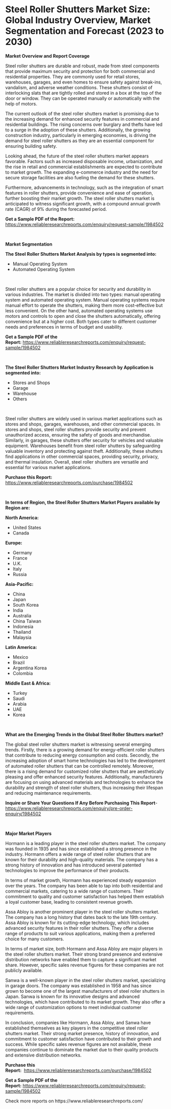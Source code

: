 <p><h1>Steel Roller Shutters Market Size: Global Industry Overview, Market Segmentation and Forecast (2023 to 2030)</h1></p><p><strong>Market Overview and Report Coverage</strong></p>
<p><p>Steel roller shutters are durable and robust, made from steel components that provide maximum security and protection for both commercial and residential properties. They are commonly used for retail stores, warehouses, garages, and even homes to ensure safety against break-ins, vandalism, and adverse weather conditions. These shutters consist of interlocking slats that are tightly rolled and stored in a box at the top of the door or window. They can be operated manually or automatically with the help of motors.</p><p>The current outlook of the steel roller shutters market is promising due to the increasing demand for enhanced security features in commercial and residential buildings. The rising concerns over burglary and thefts have led to a surge in the adoption of these shutters. Additionally, the growing construction industry, particularly in emerging economies, is driving the demand for steel roller shutters as they are an essential component for ensuring building safety.</p><p>Looking ahead, the future of the steel roller shutters market appears favorable. Factors such as increased disposable income, urbanization, and the rise in retail and commercial establishments are expected to contribute to market growth. The expanding e-commerce industry and the need for secure storage facilities are also fueling the demand for these shutters.</p><p>Furthermore, advancements in technology, such as the integration of smart features in roller shutters, provide convenience and ease of operation, further boosting their market growth. The steel roller shutters market is anticipated to witness significant growth, with a compound annual growth rate (CAGR) of 9% during the forecasted period.</p></p>
<p><strong>Get a Sample PDF of the Report:</strong> <a href="https://www.reliableresearchreports.com/enquiry/request-sample/1984502">https://www.reliableresearchreports.com/enquiry/request-sample/1984502</a></p>
<p>&nbsp;</p>
<p><strong>Market Segmentation</strong></p>
<p><strong>The Steel Roller Shutters Market Analysis by types is segmented into:</strong></p>
<p><ul><li>Manual Operating System</li><li>Automated Operating System</li></ul></p>
<p>&nbsp;</p>
<p><p>Steel roller shutters are a popular choice for security and durability in various industries. The market is divided into two types: manual operating system and automated operating system. Manual operating systems require manual effort to operate the shutters, making them more cost-effective but less convenient. On the other hand, automated operating systems use motors and controls to open and close the shutters automatically, offering convenience but at a higher cost. Both types cater to different customer needs and preferences in terms of budget and usability.</p></p>
<p><strong>Get a Sample PDF of the Report:</strong>&nbsp;<a href="https://www.reliableresearchreports.com/enquiry/request-sample/1984502">https://www.reliableresearchreports.com/enquiry/request-sample/1984502</a></p>
<p>&nbsp;</p>
<p><strong>The Steel Roller Shutters Market Industry Research by Application is segmented into:</strong></p>
<p><ul><li>Stores and Shops</li><li>Garage</li><li>Warehouse</li><li>Others</li></ul></p>
<p>&nbsp;</p>
<p><p>Steel roller shutters are widely used in various market applications such as stores and shops, garages, warehouses, and other commercial spaces. In stores and shops, steel roller shutters provide security and prevent unauthorized access, ensuring the safety of goods and merchandise. Similarly, in garages, these shutters offer security for vehicles and valuable equipment. Warehouses benefit from steel roller shutters by safeguarding valuable inventory and protecting against theft. Additionally, these shutters find applications in other commercial spaces, providing security, privacy, and thermal insulation. Overall, steel roller shutters are versatile and essential for various market applications.</p></p>
<p><strong>Purchase this Report:</strong>&nbsp; <a href="https://www.reliableresearchreports.com/purchase/1984502">https://www.reliableresearchreports.com/purchase/1984502</a></p>
<p>&nbsp;</p>
<p><strong>In terms of Region, the Steel Roller Shutters Market Players available by Region are:</strong></p>
<p>
    <p> <strong> North America: </strong>
        <ul>
            <li>United States</li>
            <li>Canada</li>
        </ul>
        </p> 
    <p> <strong> Europe: </strong>
        <ul>
            <li>Germany</li>
            <li>France</li>
            <li>U.K.</li>
            <li>Italy</li>
            <li>Russia</li>
        </ul>
        </p> 
    <p> <strong> Asia-Pacific: </strong>
        <ul>
            <li>China</li>
            <li>Japan</li>
            <li>South Korea</li>
            <li>India</li>
            <li>Australia</li>
            <li>China Taiwan</li>
            <li>Indonesia</li>
            <li>Thailand</li>
            <li>Malaysia</li>
        </ul>
        </p> 
    <p> <strong> Latin America: </strong>
        <ul>
            <li>Mexico</li>
            <li>Brazil</li>
            <li>Argentina Korea</li>
            <li>Colombia</li>
        </ul>
        </p> 
    <p> <strong> Middle East & Africa: </strong>
        <ul>
            <li>Turkey</li>
            <li>Saudi</li>
            <li>Arabia</li>
            <li>UAE</li>
            <li>Korea</li>
        </ul>
    </p>
    </p>
<p>&nbsp;</p>
<p><strong>What are the Emerging Trends in the Global Steel Roller Shutters market?</strong></p>
<p><p>The global steel roller shutters market is witnessing several emerging trends. Firstly, there is a growing demand for energy-efficient roller shutters that contribute to reducing energy consumption and costs. Secondly, the increasing adoption of smart home technologies has led to the development of automated roller shutters that can be controlled remotely. Moreover, there is a rising demand for customized roller shutters that are aesthetically pleasing and offer enhanced security features. Additionally, manufacturers are focusing on using advanced materials and technologies to enhance the durability and strength of steel roller shutters, thus increasing their lifespan and reducing maintenance requirements.</p></p>
<p><strong>Inquire or Share Your Questions If Any Before Purchasing This Report</strong>- <a href="https://www.reliableresearchreports.com/enquiry/pre-order-enquiry/1984502">https://www.reliableresearchreports.com/enquiry/pre-order-enquiry/1984502</a></p>
<p>&nbsp;</p>
<p><strong>Major Market Players</strong></p>
<p><p>Hormann is a leading player in the steel roller shutters market. The company was founded in 1935 and has since established a strong presence in the industry. Hormann offers a wide range of steel roller shutters that are known for their durability and high-quality materials. The company has a strong history of innovation and has introduced several patented technologies to improve the performance of their products.</p><p>In terms of market growth, Hormann has experienced steady expansion over the years. The company has been able to tap into both residential and commercial markets, catering to a wide range of customers. Their commitment to quality and customer satisfaction has helped them establish a loyal customer base, leading to consistent revenue growth.</p><p>Assa Abloy is another prominent player in the steel roller shutters market. The company has a long history that dates back to the late 19th century. Assa Abloy is known for its cutting-edge technology, which includes advanced security features in their roller shutters. They offer a diverse range of products to suit various applications, making them a preferred choice for many customers.</p><p>In terms of market size, both Hormann and Assa Abloy are major players in the steel roller shutters market. Their strong brand presence and extensive distribution networks have enabled them to capture a significant market share. However, specific sales revenue figures for these companies are not publicly available.</p><p>Sanwa is a well-known player in the steel roller shutters market, specializing in garage doors. The company was established in 1958 and has since grown to become one of the largest manufacturers of steel roller shutters in Japan. Sanwa is known for its innovative designs and advanced technologies, which have contributed to its market growth. They also offer a wide range of customization options to meet individual customer requirements.</p><p>In conclusion, companies like Hormann, Assa Abloy, and Sanwa have established themselves as key players in the competitive steel roller shutters market. Their strong market presence, history of innovation, and commitment to customer satisfaction have contributed to their growth and success. While specific sales revenue figures are not available, these companies continue to dominate the market due to their quality products and extensive distribution networks.</p></p>
<p><strong>Purchase this Report:</strong>&nbsp;&nbsp;<a href="https://www.reliableresearchreports.com/purchase/1984502">https://www.reliableresearchreports.com/purchase/1984502</a></p>
<p></p>
<p><strong>Get a Sample PDF of the Report:</strong>&nbsp;<a href="https://www.reliableresearchreports.com/enquiry/request-sample/1984502">https://www.reliableresearchreports.com/enquiry/request-sample/1984502</a></p>
<p>Check more reports on https://www.reliableresearchreports.com/</p>